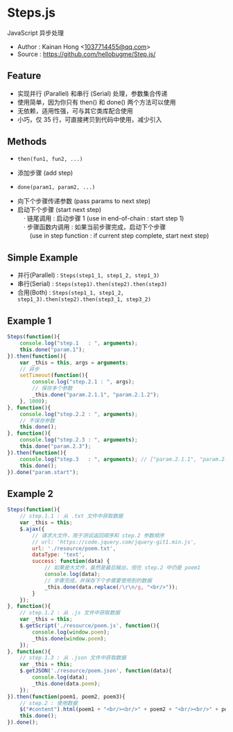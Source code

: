 # Steps.js

JavaScript 异步处理

* Author : Kainan Hong <<1037714455@qq.com>>
* Source : https://github.com/hellobugme/Step.js/

## Feature

* 实现并行 (Parallel) 和串行 (Serial) 处理，参数集合传递
* 使用简单，因为你只有 then() 和 done() 两个方法可以使用
* 无依赖，适用性强，可与其它类库配合使用
* 小巧，仅 35 行，可直接拷贝到代码中使用，减少引入

## Methods

* `then(fun1, fun2, ...)`
 + 添加步骤 (add step)
* `done(param1, param2, ...)`
 + 向下个步骤传递参数 (pass params to next step)
 + 启动下个步骤 (start next step)  
　· 链尾调用 : 启动步骤 1 (use in end-of-chain : start step 1)  
　· 步骤函数内调用 : 如果当前步骤完成，启动下个步骤  
　　(use in step function : if current step complete, start next step)  

## Simple Example

* 并行(Parallel) : `Steps(step1_1, step1_2, step1_3)`
* 串行(Serial) : `Steps(step1).then(step2).then(step3)`
* 合用(Both) : `Steps(step1_1, step1_2, step1_3).then(step2).then(step3_1, step3_2)`

## Example 1

```javascript
Steps(function(){
    console.log("step.1   : ", arguments);
    this.done("param.1");
}).then(function(){
    var _this = this, args = arguments;
    // 异步
    setTimeout(function(){
        console.log("step.2.1 : ", args);
        // 保存多个参数
        _this.done("param.2.1.1", "param.2.1.2");
    }, 1000);
}, function(){
    console.log("step.2.2 : ", arguments);
    // 不保存参数
    this.done();
}, function(){
    console.log("step.2.3 : ", arguments);
    this.done("param.2.3");
}).then(function(){
    console.log("step.3   : ", arguments); // ["param.2.1.1", "param.2.1.2", "param.2.3"]
    this.done();
}).done("param.start");
```

## Example 2

```javascript
Steps(function(){
    // step.1.1 : 从 .txt 文件中获取数据
    var _this = this;
    $.ajax({
        // 请求大文件，用于测试返回顺序和 step.2 参数顺序
        // url: 'https://code.jquery.com/jquery-git1.min.js',
        url: './resource/poem.txt',
        dataType: 'text',
        success: function(data) {
            // 如果是大文件，虽然是最后输出，但在 step.2 中仍是 poem1
            console.log(data);
            // 步骤完成，并保存下个步骤要使用到的数据
            _this.done(data.replace(/\r\n/g, "<br/>"));
        }
    });
}, function(){
    // step.1.2 : 从 .js 文件中获取数据
    var _this = this;
    $.getScript('./resource/poem.js', function(){
        console.log(window.poem);
        _this.done(window.poem);
    });
}, function(){
    // step.1.3 : 从 .json 文件中获取数据
    var _this = this;
    $.getJSON('./resource/poem.json', function(data){
        console.log(data);
        _this.done(data.poem);
    });
}).then(function(poem1, poem2, poem3){
    // step.2 : 使用数据
    $("#content").html(poem1 + "<br/><br/>" + poem2 + "<br/><br/>" + poem3);
    this.done();
}).done();
```

